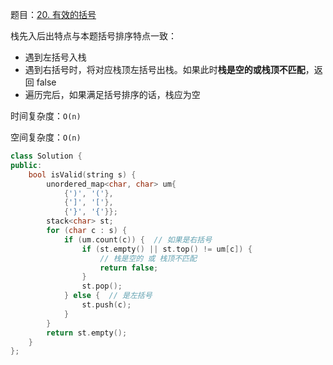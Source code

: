 题目：[20. 有效的括号](https://leetcode-cn.com/problems/valid-parentheses/)

栈先入后出特点与本题括号排序特点一致：

- 遇到左括号入栈
- 遇到右括号时，将对应栈顶左括号出栈。如果此时**栈是空的或栈顶不匹配**，返回 false
- 遍历完后，如果满足括号排序的话，栈应为空

时间复杂度：`O(n)`

空间复杂度：`O(n)`

```c++
class Solution {
public:
    bool isValid(string s) {
        unordered_map<char, char> um{
            {')', '('},
            {']', '['},
            {'}', '{'}};
        stack<char> st;
        for (char c : s) {
            if (um.count(c)) {  // 如果是右括号
                if (st.empty() || st.top() != um[c]) {
                    // 栈是空的 或 栈顶不匹配
                    return false;
                }
                st.pop();
            } else {  // 是左括号
                st.push(c);
            }
        }
        return st.empty();
    }
};
```

